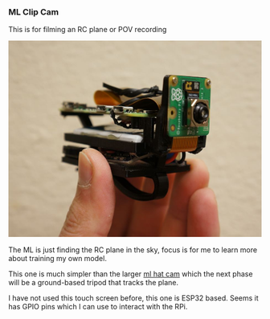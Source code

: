 ### ML Clip Cam

This is for filming an RC plane or POV recording

<img src="hot.JPG"/>

The ML is just finding the RC plane in the sky, focus is for me to learn more about training my own model.

This one is much simpler than the larger [ml hat cam](https://github.com/jdc-cunningham/ml-hat-cam) which the next phase will be a ground-based tripod that tracks the plane.

I have not used this touch screen before, this one is ESP32 based. Seems it has GPIO pins which I can use to interact with the RPi.
